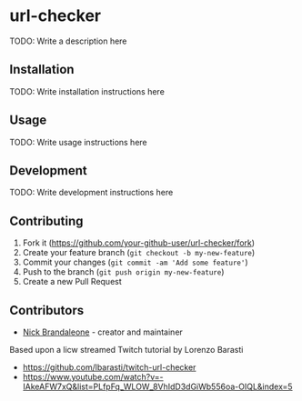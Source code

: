 # url-checker

TODO: Write a description here

## Installation

TODO: Write installation instructions here

## Usage

TODO: Write usage instructions here

## Development

TODO: Write development instructions here

## Contributing

1. Fork it (<https://github.com/your-github-user/url-checker/fork>)
2. Create your feature branch (`git checkout -b my-new-feature`)
3. Commit your changes (`git commit -am 'Add some feature'`)
4. Push to the branch (`git push origin my-new-feature`)
5. Create a new Pull Request

## Contributors

- [Nick Brandaleone](https://github.com/your-github-user) - creator and maintainer

Based upon a licw streamed Twitch tutorial by Lorenzo Barasti

- https://github.com/lbarasti/twitch-url-checker
- https://www.youtube.com/watch?v=-IAkeAFW7xQ&list=PLfpFq_WLOW_8VhIdD3dGiWb556oa-OIQL&index=5
